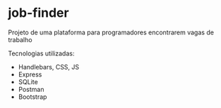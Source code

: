 # job-finder
Projeto de uma plataforma para programadores encontrarem vagas de trabalho

Tecnologias utilizadas:
- Handlebars, CSS, JS
- Express
- SQLite
- Postman
- Bootstrap

